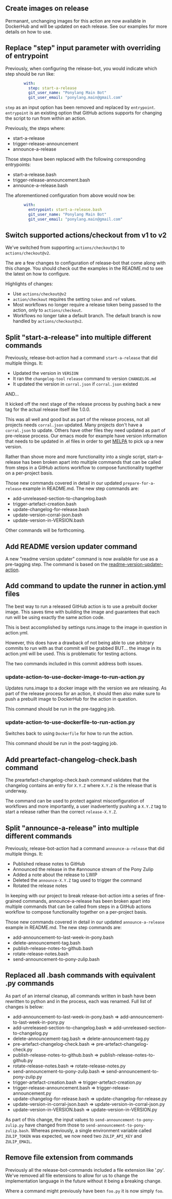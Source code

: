 ## Create images on release

Permanant, unchanging images for this action are now available in DockerHub and will be updated on each release. See our examples for more details on how to use.

## Replace "step" input parameter with overriding of entrypoint

Previously, when configuring the release-bot, you would indicate which step should be run like:

```yml
        with:
          step: start-a-release
          git_user_name: "Ponylang Main Bot"
          git_user_email: "ponylang.main@gmail.com"
```

`step` as an input option has been removed and replaced by `entrypoint`. `entrypoint` is an existing option that GitHub actions supports for changing the script to run from within an action.

Previously, the steps where:

- start-a-release
- trigger-release-announcement
- announce-a-release

Those steps have been replaced with the following corresponding entrypoints:

- start-a-release.bash
- trigger-release-announcement.bash
- announce-a-release.bash

The aforementioned configuration from above would now be:

```yml
        with:
          entrypoint: start-a-release.bash
          git_user_name: "Ponylang Main Bot"
          git_user_email: "ponylang.main@gmail.com"
```

## Switch supported actions/checkout from v1 to v2

We've switched from supporting `actions/checkout@v1` to `actions/checkout@v2`.

The are a few changes to configuration of release-bot that come along with this change. You should check out the examples in the README.md to see the latest on how to configure.

Highlights of changes:

- Use `actions/checkout@v2`
- `action/checkout` requires the setting `token` and `ref` values.
- Most workflows no longer require a release token being passed to the action, only to `actions/checkout`.
- Workflows no longer take a default branch. The default branch is now handled by `actions/checkout@v2`.

## Split "start-a-release" into multiple different commands

Previously, release-bot-action had a command `start-a-release` that did multiple things. It:

- Updated the version in `VERSION`
- It ran the `changelog-tool` `release` command to version `CHANGELOG.md`
- It updated the version in `corral.json` if `corral.json` existed

AND...

It kicked off the next stage of the release process by pushing back a new tag for the actual release itself like 1.0.0.

This was all well and good but as part of the release process, not all projects needs `corral.json` updated. Many projects don't have a `corral.json` to update. Others have other files they need updated as part of pre-release process. Our emacs mode for example have version information that needs to be updated in .el files in order to get [MELPA](https://melpa.org/) to pick up a new version.

Rather than shove more and more functionality into a single script, start-a-release has been broken apart into multiple commands that can be called from steps in a GitHub actions workflow to compose functionality together on a per-project basis.

Those new commands covered in detail in our updated `prepare-for-a-release` example in README.md. The new step commands are:

- add-unreleased-section-to-changelog.bash
- trigger-artefact-creation.bash
- update-changelog-for-release.bash
- update-version-corral-json.bash
- update-version-in-VERSION.bash

Other commands will be forthcoming.

## Add README version updater command

A new "readme version updater" command is now available for use as a pre-tagging step. The command is based on the [readme-version-updater-action](https://github.com/ponylang/readme-version-updater-action).

## Add command to update the runner in action.yml files

The best way to run a released GitHub action is to use a prebuilt docker
image. This saves time with building the image and guarantees that each
run will be using exactly the same action code.

This is best accomplished by settings runs.image to the image in question
in action.yml.

However, this does have a drawback of not being able to use arbitrary commits
to run with as that commit will be grabbed BUT... the image in its action.yml
will be used. This is problematic for testing actions.

The two commands included in this commit address both issues.

### update-action-to-use-docker-image-to-run-action.py

Updates runs.image to a docker image with the version we are releasing.
As part of the release process for an action, it should then also make
sure to push a prebuilt image to DockerHub for the action in question.

This command should be run in the pre-tagging job.

### update-action-to-use-dockerfile-to-run-action.py

Switches back to using `Dockerfile` for how to run the action.

This command should be run in the post-tagging job.

## Add preartefact-changelog-check.bash command

The preartefact-changelog-check.bash command validates that the changelog contains an entry for `X.Y.Z` where `X.Y.Z` is the release that is underway.

The command can be used to protect against misconfiguration of workflows and more importantly, a user inadvertently pushing a `X.Y.Z` tag to start a release rather than the correct `release-X.Y.Z`.

## Split "announce-a-release" into multiple different commands

Previously, release-bot-action had a command `announce-a-release` that did multiple things. It:

- Published release notes to GitHub
- Announced the release in the #announce stream of the Pony Zulip
- Added a note about the release to LWIP
- Deleted the `announce-X.Y.Z` tag used to trigger the command
- Rotated the release notes

In keeping with our project to break release-bot-action into a series of fine-grained commands, announce-a-release has been broken apart into multiple commands that can be called from steps in a GitHub actions workflow to compose functionality together on a per-project basis.

Those new commands covered in detail in our updated `announce-a-release` example in README.md. The new step commands are:

- add-announcement-to-last-week-in-pony.bash
- delete-announcement-tag.bash
- publish-release-notes-to-github.bash
- rotate-release-notes.bash
- send-announcement-to-pony-zulip.bash

## Replaced all .bash commands with equivalent .py commands

As part of an internal cleanup, all commands written in bash have been rewritten to python and in the process, each was renamed. Full list of changes is below:

- add-announcement-to-last-week-in-pony.bash => add-announcement-to-last-week-in-pony.py
- add-unreleased-section-to-changelog.bash => add-unreleased-section-to-changelog.py
- delete-announcement-tag.bash => delete-announcement-tag.py
- pre-artefact-changelog-check.bash => pre-artefact-changelog-check.py
- publish-release-notes-to-github.bash => publish-release-notes-to-github.py
- rotate-release-notes.bash => rotate-release-notes.py
- send-announcement-to-pony-zulip.bash => send-announcement-to-pony-zulip.py
- trigger-artefact-creation.bash => trigger-artefact-creation.py
- trigger-release-announcement.bash => trigger-release-announcement.py
- update-changelog-for-release.bash => update-changelog-for-release.py
- update-version-in-corral-json.bash => update-version-in-corral-json.py
- update-version-in-VERSION.bash => update-version-in-VERSION.py

As part of this change, the input values to `send-announcement-to-pony-zulip.py` have changed from those to `send-announcement-to-pony-zulip.bash`. Whereas previously, a single environment variable called `ZULIP_TOKEN` was expected, we now need two `ZULIP_API_KEY` and `ZULIP_EMAIL`.

## Remove file extension from commands

Previously all the release-bot-commands included a file extension like '.py'. We've removed all file extensions to allow for us to change the implementation language in the future without it being a breaking change.

Where a command might previously have been `foo.py` it is now simply `foo`.

